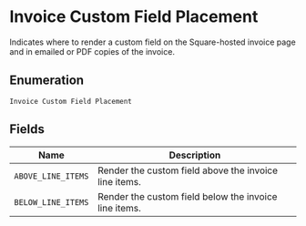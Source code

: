 
# Invoice Custom Field Placement

Indicates where to render a custom field on the Square-hosted invoice page and in emailed or PDF
copies of the invoice.

## Enumeration

`Invoice Custom Field Placement`

## Fields

| Name | Description |
|  --- | --- |
| `ABOVE_LINE_ITEMS` | Render the custom field above the invoice line items. |
| `BELOW_LINE_ITEMS` | Render the custom field below the invoice line items. |

